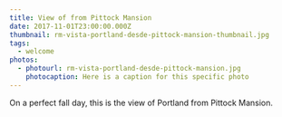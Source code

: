 ```yaml
---
title: View of from Pittock Mansion
date: 2017-11-01T23:00:00.000Z
thumbnail: rm-vista-portland-desde-pittock-mansion-thumbnail.jpg
tags:
  - welcome
photos:
  - photourl: rm-vista-portland-desde-pittock-mansion.jpg
    photocaption: Here is a caption for this specific photo
---
```

On a perfect fall day, this is the view of Portland from Pittock Mansion.
